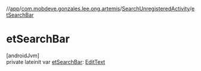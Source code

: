 //[app](../../../index.md)/[com.mobdeve.gonzales.lee.ong.artemis](../index.md)/[SearchUnregisteredActivity](index.md)/[etSearchBar](et-search-bar.md)

# etSearchBar

[androidJvm]\
private lateinit var [etSearchBar](et-search-bar.md): [EditText](https://developer.android.com/reference/kotlin/android/widget/EditText.html)
